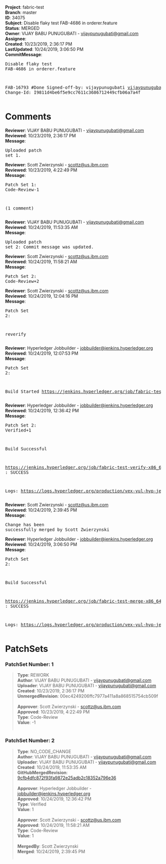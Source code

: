 <strong>Project</strong>: fabric-test<br><strong>Branch</strong>: master<br><strong>ID</strong>: 34075<br><strong>Subject</strong>: Disable flaky test FAB-4686 in orderer.feature<br><strong>Status</strong>: MERGED<br><strong>Owner</strong>: VIJAY BABU PUNUGUBATI - vijaypunugubati@gmail.com<br><strong>Assignee</strong>:<br><strong>Created</strong>: 10/23/2019, 2:36:17 PM<br><strong>LastUpdated</strong>: 10/24/2019, 3:06:50 PM<br><strong>CommitMessage</strong>:<br><pre>Disable flaky test FAB-4686 in orderer.feature

FAB-16793 #Done
Signed-off-by: vijaypunugubati <vijaypunugubati@gmail.com>
Change-Id: I9811d4be6f5e9cc7611c3686712449cfb06a7a4f
</pre><h1>Comments</h1><strong>Reviewer</strong>: VIJAY BABU PUNUGUBATI - vijaypunugubati@gmail.com<br><strong>Reviewed</strong>: 10/23/2019, 2:36:17 PM<br><strong>Message</strong>: <pre>Uploaded patch set 1.</pre><strong>Reviewer</strong>: Scott Zwierzynski - scottz@us.ibm.com<br><strong>Reviewed</strong>: 10/23/2019, 4:22:49 PM<br><strong>Message</strong>: <pre>Patch Set 1: Code-Review-1

(1 comment)</pre><strong>Reviewer</strong>: VIJAY BABU PUNUGUBATI - vijaypunugubati@gmail.com<br><strong>Reviewed</strong>: 10/24/2019, 11:53:35 AM<br><strong>Message</strong>: <pre>Uploaded patch set 2: Commit message was updated.</pre><strong>Reviewer</strong>: Scott Zwierzynski - scottz@us.ibm.com<br><strong>Reviewed</strong>: 10/24/2019, 11:58:21 AM<br><strong>Message</strong>: <pre>Patch Set 2: Code-Review+2</pre><strong>Reviewer</strong>: Scott Zwierzynski - scottz@us.ibm.com<br><strong>Reviewed</strong>: 10/24/2019, 12:04:16 PM<br><strong>Message</strong>: <pre>Patch Set 2:

reverify</pre><strong>Reviewer</strong>: Hyperledger Jobbuilder - jobbuilder@jenkins.hyperledger.org<br><strong>Reviewed</strong>: 10/24/2019, 12:07:53 PM<br><strong>Message</strong>: <pre>Patch Set 2:

Build Started https://jenkins.hyperledger.org/job/fabric-test-verify-x86_64/3853/</pre><strong>Reviewer</strong>: Hyperledger Jobbuilder - jobbuilder@jenkins.hyperledger.org<br><strong>Reviewed</strong>: 10/24/2019, 12:36:42 PM<br><strong>Message</strong>: <pre>Patch Set 2: Verified+1

Build Successful 

https://jenkins.hyperledger.org/job/fabric-test-verify-x86_64/3853/ : SUCCESS

Logs: https://logs.hyperledger.org/production/vex-yul-hyp-jenkins-3/fabric-test-verify-x86_64/3853</pre><strong>Reviewer</strong>: Scott Zwierzynski - scottz@us.ibm.com<br><strong>Reviewed</strong>: 10/24/2019, 2:39:45 PM<br><strong>Message</strong>: <pre>Change has been successfully merged by Scott Zwierzynski</pre><strong>Reviewer</strong>: Hyperledger Jobbuilder - jobbuilder@jenkins.hyperledger.org<br><strong>Reviewed</strong>: 10/24/2019, 3:06:50 PM<br><strong>Message</strong>: <pre>Patch Set 2:

Build Successful 

https://jenkins.hyperledger.org/job/fabric-test-merge-x86_64/835/ : SUCCESS

Logs: https://logs.hyperledger.org/production/vex-yul-hyp-jenkins-3/fabric-test-merge-x86_64/835</pre><h1>PatchSets</h1><h3>PatchSet Number: 1</h3><blockquote><strong>Type</strong>: REWORK<br><strong>Author</strong>: VIJAY BABU PUNUGUBATI - vijaypunugubati@gmail.com<br><strong>Uploader</strong>: VIJAY BABU PUNUGUBATI - vijaypunugubati@gmail.com<br><strong>Created</strong>: 10/23/2019, 2:36:17 PM<br><strong>UnmergedRevision</strong>: 00ec4249206ffc7977a411a8a868515754cb509f<br><br><strong>Approver</strong>: Scott Zwierzynski - scottz@us.ibm.com<br><strong>Approved</strong>: 10/23/2019, 4:22:49 PM<br><strong>Type</strong>: Code-Review<br><strong>Value</strong>: -1<br><br></blockquote><h3>PatchSet Number: 2</h3><blockquote><strong>Type</strong>: NO_CODE_CHANGE<br><strong>Author</strong>: VIJAY BABU PUNUGUBATI - vijaypunugubati@gmail.com<br><strong>Uploader</strong>: VIJAY BABU PUNUGUBATI - vijaypunugubati@gmail.com<br><strong>Created</strong>: 10/24/2019, 11:53:35 AM<br><strong>GitHubMergedRevision</strong>: [9cfb4dfc872f93fa9872e25adb2c18352a796e36](https://github.com/hyperledger/fabric-test/commit/9cfb4dfc872f93fa9872e25adb2c18352a796e36)<br><br><strong>Approver</strong>: Hyperledger Jobbuilder - jobbuilder@jenkins.hyperledger.org<br><strong>Approved</strong>: 10/24/2019, 12:36:42 PM<br><strong>Type</strong>: Verified<br><strong>Value</strong>: 1<br><br><strong>Approver</strong>: Scott Zwierzynski - scottz@us.ibm.com<br><strong>Approved</strong>: 10/24/2019, 11:58:21 AM<br><strong>Type</strong>: Code-Review<br><strong>Value</strong>: 1<br><br><strong>MergedBy</strong>: Scott Zwierzynski<br><strong>Merged</strong>: 10/24/2019, 2:39:45 PM<br><br></blockquote>